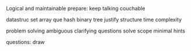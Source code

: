 Logical and maintainable
prepare:
  keep talking
  couchable
  
datastruc
  set array que 
  hash binary tree
  justify structure
  time complexity

problem solving
  ambiguous 
  clarifying questions
  solve
  scope
  minimal hints

questions:
  draw
  


